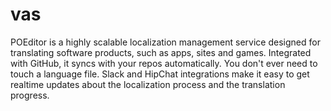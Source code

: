# vas
POEditor is a highly scalable localization management service designed for translating software products, such as apps, sites and games.  Integrated with GitHub, it syncs with your repos automatically. You don't ever need to touch a language file.  Slack and HipChat integrations make it easy to get realtime updates about the localization process and the translation progress.
